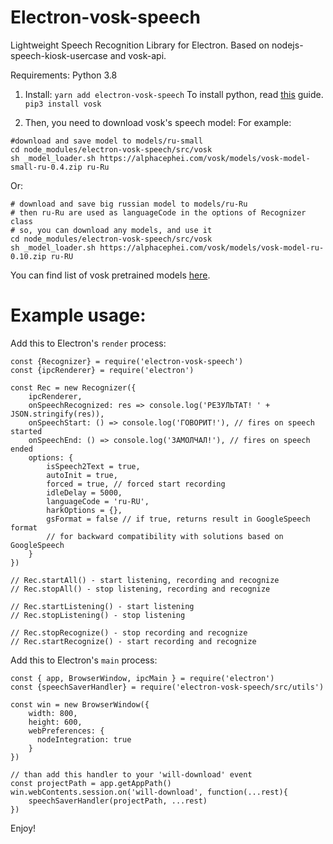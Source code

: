 # Electron-vosk-speech
Lightweight Speech Recognition Library for Electron. Based on nodejs-speech-kiosk-usercase and vosk-api.

Requirements: Python 3.8

1. Install:
`yarn add electron-vosk-speech`
To install python, read [this](https://realpython.com/installing-python/) guide.
`pip3 install vosk`

2. Then, you need to download vosk's speech model:
For example:
```
#download and save model to models/ru-small
cd node_modules/electron-vosk-speech/src/vosk
sh _model_loader.sh https://alphacephei.com/vosk/models/vosk-model-small-ru-0.4.zip ru-Ru
```

Or:
```
# download and save big russian model to models/ru-Ru
# then ru-Ru are used as languageCode in the options of Recognizer class
# so, you can download any models, and use it
cd node_modules/electron-vosk-speech/src/vosk
sh _model_loader.sh https://alphacephei.com/vosk/models/vosk-model-ru-0.10.zip ru-RU
```
You can find list of vosk pretrained models [here](https://alphacephei.com/vosk/models.html).


# Example usage:
Add this to Electron's `render` process:

```
const {Recognizer} = require('electron-vosk-speech')
const {ipcRenderer} = require('electron')

const Rec = new Recognizer({
	ipcRenderer, 
	onSpeechRecognized: res => console.log('РЕЗУЛЬТАТ! ' + JSON.stringify(res)), 
	onSpeechStart: () => console.log('ГОВОРИТ!'), // fires on speech started
	onSpeechEnd: () => console.log('ЗАМОЛЧАЛ!'), // fires on speech ended
	options: {
		isSpeech2Text = true,
		autoInit = true,
		forced = true, // forced start recording
		idleDelay = 5000,
		languageCode = 'ru-RU',
		harkOptions = {},
		gsFormat = false // if true, returns result in GoogleSpeech format
		// for backward compatibility with solutions based on GoogleSpeech
	}
})

// Rec.startAll() - start listening, recording and recognize
// Rec.stopAll() - stop listening, recording and recognize

// Rec.startListening() - start listening
// Rec.stopListening() - stop listening

// Rec.stopRecognize() - stop recording and recognize
// Rec.startRecognize() - start recording and recognize
```

Add this to Electron's `main` process:
```
const { app, BrowserWindow, ipcMain } = require('electron')
const {speechSaverHandler} = require('electron-vosk-speech/src/utils')

const win = new BrowserWindow({
    width: 800,
    height: 600,
    webPreferences: {
      nodeIntegration: true
    }
})

// than add this handler to your 'will-download' event
const projectPath = app.getAppPath()
win.webContents.session.on('will-download', function(...rest){
	speechSaverHandler(projectPath, ...rest)
})
```
Enjoy!